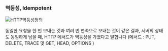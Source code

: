 ### 멱등성, Idempotent 

![HTTP멱등성정의](https://datatracker.ietf.org/doc/html/rfc7231#section-4.2.2)

동일한 요청을 한 번 보내는 것과 여러 번 연속으로 보내는 것이 같은 결과, 서버의 상태도 동일하게 남을 때, 
HTTP 메서드가 멱등성을 가졌다고 말합니다 (메서드 :  PUT, DELETE, TRACE 및 GET, HEAD, OPTIONS )

